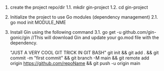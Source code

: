 1. create the project repo/dir
    1.1. mkdir gin-project
    1.2. cd gin-project

2. Initialize the project to use Go modules (dependency management)
    2.1. go mod init MODULE_NME

3. Install Gin using the following command
    3.1. go get -u github.com/gin-gonic/gin
    //This will download Gin and update your go.mod file with the dependency.

    "JUST A VERY COOL GIT TRICK IN GIT BASH"
    git init && git add .  && git commit -m "first commit" && git branch -M main && git remote add origin https://github.com/repoName && git push -u origin main
